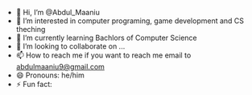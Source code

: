 - 👋 Hi, I’m @Abdul_Maaniu
- 👀 I’m interested in computer programing, game development and CS theching 
- 🌱 I’m currently learning Bachlors of Computer Science
- 💞️ I’m looking to collaborate on ...
- 📫 How to reach me if you want to reach me email to abdulmaaniu9@gmail.com 
- 😄 Pronouns: he/him 
- ⚡ Fun fact: 

<!---
jibbebro/jibbebro is a ✨ special ✨ repository because its `README.md` (this file) appears on your GitHub profile.
You can click the Preview link to take a look at your changes.
--->
